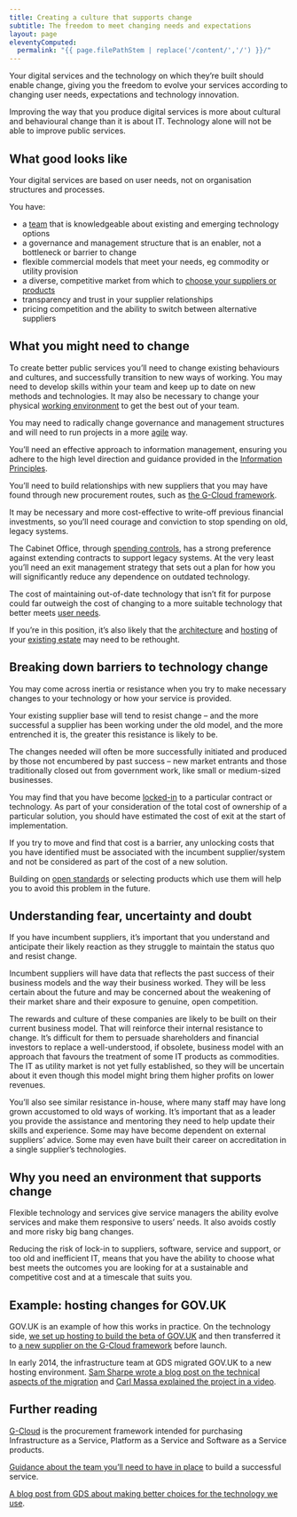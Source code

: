 ```yaml
---
title: Creating a culture that supports change
subtitle: The freedom to meet changing needs and expectations
layout: page
eleventyComputed:
  permalink: "{{ page.filePathStem | replace('/content/','/') }}/"
---
```


Your digital services and the technology on which they’re built should enable change, giving you the freedom to evolve your services according to changing user needs, expectations and technology innovation.

Improving the way that you produce digital services is more about cultural and behavioural change than it is about IT. Technology alone will not be able to improve public services.

## What good looks like

Your digital services are based on user needs, not on organisation structures and processes.

You have:

- a [team](/version-1/guides/the-team/) that is knowledgeable about existing and emerging technology options
- a governance and management structure that is an enabler, not a bottleneck or barrier to change
- flexible commercial models that meet your needs, eg commodity or utility provision
- a diverse, competitive market from which to [choose your suppliers or products](/version-1/guides/choosing-technology/)
- transparency and trust in your supplier relationships
- pricing competition and the ability to switch between alternative suppliers

## What you might need to change

To create better public services you’ll need to change existing behaviours and cultures, and successfully transition to new ways of working. You may need to develop skills within your team and keep up to date on new methods and technologies. It may also be necessary to change your physical [working environment](/version-1/guides/working-environment/) to get the best out of your team.

You may need to radically change governance and management structures and will need to run projects in a more [agile](/version-1/guides/agile/l) way.

You’ll need an effective approach to information management, ensuring you adhere to the high level direction and guidance provided in the [Information Principles](https://www.nationalarchives.gov.uk/information-management/manage-information/planning/information-principles/).

You’ll need to build relationships with new suppliers that you may have found through new procurement routes, such as [the G-Cloud framework](https://web.archive.org/web/20150325054005/https://www.gov.uk/how-to-use-cloudstore).

It may be necessary and more cost-effective to write-off previous financial investments, so you’ll need courage and conviction to stop spending on old, legacy systems.

The Cabinet Office, through [spending controls](/version-1/guides/spending-controls/), has a strong preference against extending contracts to support legacy systems. At the very least you’ll need an exit management strategy that sets out a plan for how you will significantly reduce any dependence on outdated technology.

The cost of maintaining out-of-date technology that isn’t fit for purpose could far outweigh the cost of changing to a more suitable technology that better meets [user needs](https://web.archive.org/web/20150325054005/https://www.gov.uk/service-manual/user-centred-design/user-needs.html).

If you’re in this position, it’s also likely that the [architecture](https://web.archive.org/web/20150325054005/https://www.gov.uk/service-manual/technology/architecture.html) and [hosting](/version-1/guides/hosting/) of your [existing estate](https://web.archive.org/web/20150325054005/https://www.gov.uk/service-manual/technology/architecture.html#the-legacy-estate) may need to be rethought.

## Breaking down barriers to technology change

You may come across inertia or resistance when you try to make necessary changes to your technology or how your service is provided.

Your existing supplier base will tend to resist change – and the more successful a supplier has been working under the old model, and the more entrenched it is, the greater this resistance is likely to be.

The changes needed will often be more successfully initiated and produced by those not encumbered by past success – new market entrants and those traditionally closed out from government work, like small or medium-sized businesses.

You may find that you have become [locked-in](/version-1/guides/choosing-technology.html#lock-in) to a particular contract or technology. As part of your consideration of the total cost of ownership of a particular solution, you should have estimated the cost of exit at the start of implementation.

If you try to move and find that cost is a barrier, any unlocking costs that you have identified must be associated with the incumbent supplier/system and not be considered as part of the cost of a new solution.

Building on [open standards](/version-1/guides/open-standards-and-licensing/) or selecting products which use them will help you to avoid this problem in the future.

## Understanding fear, uncertainty and doubt

If you have incumbent suppliers, it’s important that you understand and anticipate their likely reaction as they struggle to maintain the status quo and resist change.

Incumbent suppliers will have data that reflects the past success of their business models and the way their business worked. They will be less certain about the future and may be concerned about the weakening of their market share and their exposure to genuine, open competition.

The rewards and culture of these companies are likely to be built on their current business model. That will reinforce their internal resistance to change. It’s difficult for them to persuade shareholders and financial investors to replace a well-understood, if obsolete, business model with an approach that favours the treatment of some IT products as commodities. The IT as utility market is not yet fully established, so they will be uncertain about it even though this model might bring them higher profits on lower revenues.

You’ll also see similar resistance in-house, where many staff may have long grown accustomed to old ways of working. It’s important that as a leader you provide the assistance and mentoring they need to help update their skills and experience. Some may have become dependent on external suppliers’ advice. Some may even have built their career on accreditation in a single supplier’s technologies.

## Why you need an environment that supports change

Flexible technology and services give service managers the ability evolve services and make them responsive to users’ needs. It also avoids costly and more risky big bang changes.

Reducing the risk of lock-in to suppliers, software, service and support, or too old and inefficient IT, means that you have the ability to choose what best meets the outcomes you are looking for at a sustainable and competitive cost and at a timescale that suits you.

## Example: hosting changes for GOV.UK

GOV.UK is an example of how this works in practice. On the technology side, [we set up hosting to build the beta of GOV.UK](https://gds.blog.gov.uk/2012/01/24/hosting-the-beta-of-gov-uk/) and then transferred it to [a new supplier on the G-Cloud framework](https://gds.blog.gov.uk/2012/09/18/introducing-a-new-supplier-skyscape/) before launch.

In early 2014, the infrastructure team at GDS migrated GOV.UK to a new hosting environment. [Sam Sharpe wrote a blog post on the technical aspects of the migration](https://gdstechnology.blog.gov.uk/2014/03/28/migrating-govuk-infrastructure/) and [Carl Massa explained the project in a video](https://gds.blog.gov.uk/2014/04/17/gov-uk-hosting-simpler-clearer-faster/).

## Further reading

[G-Cloud](https://web.archive.org/web/20150325054005/https://www.gov.uk/how-to-use-cloudstore) is the procurement framework intended for purchasing Infrastructure as a Service, Platform as a Service and Software as a Service products.

[Guidance about the team you’ll need to have in place](/version-1/guides/the-team/) to build a successful service.

[A blog post from GDS about making better choices for the technology we use](https://gds.blog.gov.uk/2013/03/26/better-tech-choices/).
